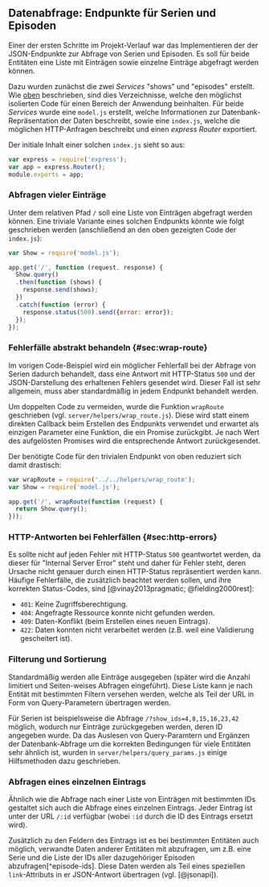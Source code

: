 ## Datenabfrage: Endpunkte für Serien und Episoden

Einer der ersten Schritte im Projekt-Verlauf war das Implementieren der der JSON-Endpunkte zur Abfrage von Serien und Episoden. Es soll für beide Entitäten eine Liste mit Einträgen sowie einzelne Einträge abgefragt werden können.

Dazu wurden zunächst die zwei _Services_ "shows" und "episodes" erstellt. Wie [oben](#sec:struktur) beschrieben, sind dies Verzeichnisse, welche den möglichst isolierten Code für einen Bereich der Anwendung beinhalten. Für beide _Services_ wurde eine `model.js` erstellt, welche Informationen zur Datenbank-Repräsentation der Daten beschreibt, sowie eine `index.js`, welche die möglichen HTTP-Anfragen beschreibt und einen _express Router_ exportiert.

Der initiale Inhalt einer solchen `index.js` sieht so aus:

```js
var express = require('express');
var app = express.Router();
module.exports = app;
```

### Abfragen vieler Einträge

Unter dem relativen Pfad `/` soll eine Liste von Einträgen abgefragt werden können. Eine triviale Variante eines solchen Endpunkts könnte wie folgt geschrieben werden (anschließend an den oben gezeigten Code der `index.js`):

```js
var Show = require('model.js');

app.get('/', function (request, response) {
  Show.query()
  .then(function (shows) {
    response.send(shows);
  })
  .catch(function (error) {
    response.status(500).send({error: error});
  });
});
```

### Fehlerfälle abstrakt behandeln {#sec:wrap-route}

Im vorigen Code-Beispiel wird ein möglicher Fehlerfall bei der Abfrage von Serien dadurch behandelt, dass eine Antwort mit HTTP-Status `500` und der JSON-Darstellung des erhaltenen Fehlers gesendet wird. Dieser Fall ist sehr allgemein, muss aber standardmäßig in jedem Endpunkt behandelt werden.

Um doppelten Code zu vermeiden, wurde die Funktion `wrapRoute` geschrieben (vgl. `server/helpers/wrap_route.js`). Diese wird statt einem direkten Callback beim Erstellen des Endpunkts verwendet und erwartet als einzigen Parameter eine Funktion, die ein Promise zurückgibt. Je nach Wert des aufgelösten Promises wird die entsprechende Antwort zurückgesendet.

Der benötigte Code für den trivialen Endpunkt von oben reduziert sich damit drastisch:

```js
var wrapRoute = require('../../helpers/wrap_route');
var Show = require('model.js');

app.get('/', wrapRoute(function (request) {
  return Show.query();
}));
```

### HTTP-Antworten bei Fehlerfällen {#sec:http-errors}

Es sollte nicht auf jeden Fehler mit HTTP-Status `500` geantwortet werden, da dieser für "Internal Server Error" steht und daher für Fehler steht, deren Ursache nicht genauer durch einen HTTP-Status repräsentiert werden kann. Häufige Fehlerfälle, die zusätzlich beachtet werden sollen, und ihre korrekten Status-Codes, sind [@vinay2013pragmatic; @fielding2000rest]:

- `401`: Keine Zugriffsberechtigung.
- `404`: Angefragte Ressource konnte nicht gefunden werden.
- `409`: Daten-Konflikt (beim Erstellen eines neuen Eintrags).
- `422`: Daten konnten nicht verarbeitet werden (z.B. weil eine Validierung gescheitert ist).

### Filterung und Sortierung

Standardmäßig werden alle Einträge ausgegeben (später wird die Anzahl limitiert und Seiten-weises Abfragen eingeführt). Diese Liste kann je nach Entität mit bestimmten Filtern versehen werden, welche als Teil der URL in Form von Query-Parametern übertragen werden.

Für Serien ist beispielsweise die Abfrage `/?show_ids=4,8,15,16,23,42` möglich, wodurch nur Einträge zurückgegeben werden, deren ID angegeben wurde. Da das Auslesen von Query-Paramtern und Ergänzen der Datenbank-Abfrage um die korrekten Bedingungen für viele Entitäten sehr ähnlich ist, wurden in `server/helpers/query_params.js` einige Hilfsmethoden dazu geschrieben.

### Abfragen eines einzelnen Eintrags

Ähnlich wie die Abfrage nach einer Liste von Einträgen mit bestimmten IDs gestaltet sich auch die Abfrage eines einzelnen Eintrags. Jeder Eintrag ist unter der URL `/:id` verfügbar (wobei `:id` durch die ID des Eintrags ersetzt wird).

Zusätzlich zu den Feldern des Eintrags ist es bei bestimmten Entitäten auch möglich, verwandte Daten anderer Entitäten mit abzufragen, um z.B. eine Serie und die Liste der IDs aller dazugehöriger Episoden abzufragen[^episode-ids]. Diese Daten werden als Teil eines speziellen `link`-Attributs in er JSON-Antwort übertragen (vgl. [@jsonapi]).
